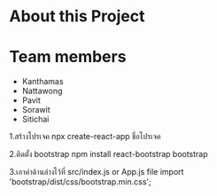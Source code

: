 # About this Project

# Team members

- Kanthamas
- Nattawong
- Pavit
- Sorawit
- Sitichai

1.สร้างโปรเจค
npx create-react-app ชื่อโปรเจค

2.ติดตั้ง bootstrap
npm install react-bootstrap bootstrap

3.เอาคำด้านล่างไว้ที่ src/index.js or App.js file
import 'bootstrap/dist/css/bootstrap.min.css';


